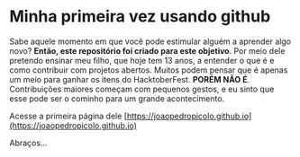 # Minha primeira vez usando github

Sabe aquele momento em que você pode estimular alguém a aprender algo novo? **Então, este repositório foi criado para este objetivo**. Por meio dele pretendo ensinar meu filho, que hoje tem 13 anos, a entender o que é e como contribuir com projetos abertos. Muitos podem pensar que é apenas um meio para ganhar os itens do HacktoberFest. **PORÉM NÃO É**. Contribuições maiores começam com pequenos gestos, e eu sinto que esse pode ser o cominho para um grande acontecimento. 

Acesse a primeira página dele [https://joaopedropicolo.github.io](https://joaopedropicolo.github.io)

Abraços...
